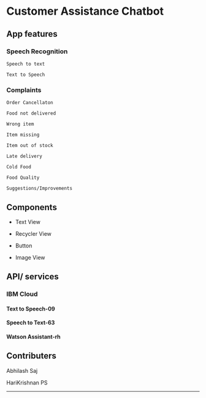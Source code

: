 # Customer Assistance Chatbot

## App features

### Speech Recognition
    
    Speech to text
    
    Text to Speech

### Complaints

    Order Cancellaton
    
    Food not delivered
    
    Wrong item
    
    Item missing
    
    Item out of stock
    
    Late delivery
    
    Cold Food
    
    Food Quality
    
    Suggestions/Improvements


## Components 

* Text View

* Recycler View

* Button

* Image View

## API/ services

### IBM Cloud 

#### Text to Speech-09



#### Speech to Text-63


   
#### Watson Assistant-rh



## Contributers
Abhilash Saj

HariKrishnan PS

------
